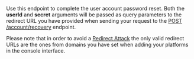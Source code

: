 Use this endpoint to complete the user account password reset. Both the **userId** and **secret** arguments will be passed as query parameters to the redirect URL you have provided when sending your request to the [POST /account/recovery](docs/references/account/create-recovery.md) endpoint.

Please note that in order to avoid a [Redirect Attack](https://github.com/OWASP/CheatSheetSeries/blob/master/cheatsheets/Unvalidated_Redirects_and_Forwards_Cheat_Sheet.md) the only valid redirect URLs are the ones from domains you have set when adding your platforms in the console interface.
